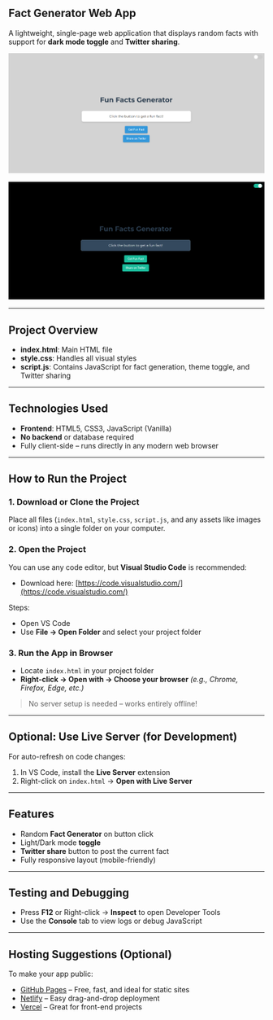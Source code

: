 ##  Fact Generator Web App

A lightweight, single-page web application that displays random facts with support for **dark mode toggle** and **Twitter sharing**.

![Screenshot](https://raw.githubusercontent.com/AmjadAzward/Facts-App/main/Facts/Images/Screenshot%202025-06-19%20004439.png)

![Screenshot](https://raw.githubusercontent.com/AmjadAzward/Facts-App/main/Facts/Images/Screenshot%202025-06-19%20004423.png)

---

##  Project Overview

* **index.html**: Main HTML file
* **style.css**: Handles all visual styles
* **script.js**: Contains JavaScript for fact generation, theme toggle, and Twitter sharing

---

##  Technologies Used

* **Frontend**: HTML5, CSS3, JavaScript (Vanilla)
* **No backend** or database required
* Fully client-side – runs directly in any modern web browser

---

##  How to Run the Project

### 1. Download or Clone the Project

Place all files (`index.html`, `style.css`, `script.js`, and any assets like images or icons) into a single folder on your computer.

### 2. Open the Project

You can use any code editor, but **Visual Studio Code** is recommended:

* Download here: [https://code.visualstudio.com/](https://code.visualstudio.com/)

Steps:

* Open VS Code
* Use **File → Open Folder** and select your project folder

### 3. Run the App in Browser

* Locate `index.html` in your project folder
* **Right-click → Open with → Choose your browser**
  *(e.g., Chrome, Firefox, Edge, etc.)*

>  No server setup is needed – works entirely offline!

---

##  Optional: Use Live Server (for Development)

For auto-refresh on code changes:

1. In VS Code, install the **Live Server** extension
2. Right-click on `index.html` → **Open with Live Server**

---

##  Features

*  Random **Fact Generator** on button click
*  Light/Dark mode **toggle**
*  **Twitter share** button to post the current fact
*  Fully responsive layout (mobile-friendly)

---

##  Testing and Debugging

* Press **F12** or Right-click → **Inspect** to open Developer Tools
* Use the **Console** tab to view logs or debug JavaScript

---

##  Hosting Suggestions (Optional)

To make your app public:

* [GitHub Pages](https://pages.github.com/) – Free, fast, and ideal for static sites
* [Netlify](https://www.netlify.com/) – Easy drag-and-drop deployment
* [Vercel](https://vercel.com/) – Great for front-end projects
